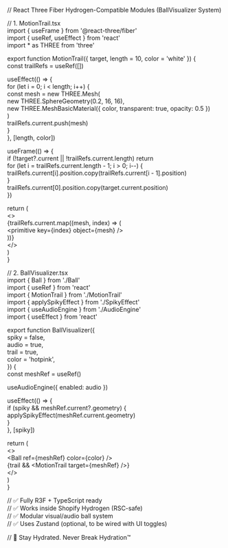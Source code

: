 // React Three Fiber Hydrogen-Compatible Modules (BallVisualizer System)

// 1\. MotionTrail.tsx  
import { useFrame } from '@react-three/fiber'  
import { useRef, useEffect } from 'react'  
import \* as THREE from 'three'

export function MotionTrail({ target, length \= 10, color \= 'white' }) {  
  const trailRefs \= useRef(\[\])

  useEffect(() \=\> {  
    for (let i \= 0; i \< length; i++) {  
      const mesh \= new THREE.Mesh(  
        new THREE.SphereGeometry(0.2, 16, 16),  
        new THREE.MeshBasicMaterial({ color, transparent: true, opacity: 0.5 })  
      )  
      trailRefs.current.push(mesh)  
    }  
  }, \[length, color\])

  useFrame(() \=\> {  
    if (\!target?.current || \!trailRefs.current.length) return  
    for (let i \= trailRefs.current.length \- 1; i \> 0; i--) {  
      trailRefs.current\[i\].position.copy(trailRefs.current\[i \- 1\].position)  
    }  
    trailRefs.current\[0\].position.copy(target.current.position)  
  })

  return (  
    \<\>  
      {trailRefs.current.map((mesh, index) \=\> (  
        \<primitive key={index} object={mesh} /\>  
      ))}  
    \</\>  
  )  
}

// 2\. BallVisualizer.tsx  
import { Ball } from './Ball'  
import { useRef } from 'react'  
import { MotionTrail } from './MotionTrail'  
import { applySpikyEffect } from './SpikyEffect'  
import { useAudioEngine } from './AudioEngine'  
import { useEffect } from 'react'

export function BallVisualizer({  
  spiky \= false,  
  audio \= true,  
  trail \= true,  
  color \= 'hotpink',  
}) {  
  const meshRef \= useRef()

  useAudioEngine({ enabled: audio })

  useEffect(() \=\> {  
    if (spiky && meshRef.current?.geometry) {  
      applySpikyEffect(meshRef.current.geometry)  
    }  
  }, \[spiky\])

  return (  
    \<\>  
      \<Ball ref={meshRef} color={color} /\>  
      {trail && \<MotionTrail target={meshRef} /\>}  
    \</\>  
  )  
}

// ✅ Fully R3F \+ TypeScript ready  
// ✅ Works inside Shopify Hydrogen (RSC-safe)  
// ✅ Modular visual/audio ball system  
// ✅ Uses Zustand (optional, to be wired with UI toggles)

// 🧊 Stay Hydrated. Never Break Hydration™

